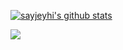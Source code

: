 
<a href="https://sayjeyhi.com" target="_blank">
  
[![sayjeyhi's github stats](https://github-readme-stats.vercel.app/api?username=sayjeyhi)](https://github.com/sayjeyhi)
  
</a>

![](https://visitor-badge.glitch.me/badge?page_id=sayjeyhi)
